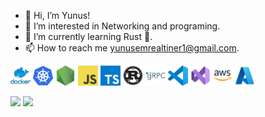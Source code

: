 - 👋 Hi, I’m Yunus!
- 👀 I’m interested in Networking and programing.
- 🌱 I’m currently learning Rust 🦀.
- 📫 How to reach me yunusemrealtiner1@gmail.com.

<img
    alt="Docker"
    src="https://github.com/github/explore/blob/897507d048d4a821d39dc1df90ce000312d41f9b/topics/docker/docker.png"
    height="32px"
    width="32px"
/>
<img
    alt="Kubernetes"
    src="https://github.com/github/explore/blob/897507d048d4a821d39dc1df90ce000312d41f9b/topics/kubernetes/kubernetes.png"
    height="32px"
    width="32px"
/>
<img
    alt="Node.js"
    src="https://github.com/github/explore/blob/897507d048d4a821d39dc1df90ce000312d41f9b/topics/nodejs/nodejs.png"
    height="32px"
    width="32px"
/>
<img
    alt="JavaScript"
    src="https://github.com/github/explore/blob/897507d048d4a821d39dc1df90ce000312d41f9b/topics/javascript/javascript.png"
    height="32px"
    width="32px"
/>
<img
    alt="TypeScript"
    src="https://github.com/github/explore/blob/897507d048d4a821d39dc1df90ce000312d41f9b/topics/typescript/typescript.png"
    height="32px"
    width="32px"
/>
<img 
    alt="Rust"
    src="https://github.com/github/explore/blob/897507d048d4a821d39dc1df90ce000312d41f9b/topics/rust/rust.png"
    height="32px"
    width="32px" 
/>
<img
    alt="gRPC"
    src="https://github.com/github/explore/blob/897507d048d4a821d39dc1df90ce000312d41f9b/topics/grpc/grpc.png"
    height="32px"
    width="32px"
/>
<img
    alt="Visual Studio Code"
    src="https://github.com/github/explore/blob/897507d048d4a821d39dc1df90ce000312d41f9b/topics/visual-studio-code/visual-studio-code.png"
    height="32x"
    width="32px"
/>
<img
    alt="Visual Studio"
    src="https://github.com/github/explore/blob/897507d048d4a821d39dc1df90ce000312d41f9b/topics/visual-studio/visual-studio.png"
    height="32px"
    width="32px"
/>
<img
    alt="Amazon Web Services"
    src="https://github.com/github/explore/blob/897507d048d4a821d39dc1df90ce000312d41f9b/topics/aws/aws.png"
    height="32px"
    width="32px"
/>
<img
    alt="Microsoft Azure"
    src="https://github.com/github/explore/blob/897507d048d4a821d39dc1df90ce000312d41f9b/topics/azure/azure.png"
    height="32px"
    width="32px"
/>

<img src="https://github-readme-stats.vercel.app/api?username=yunusemrealtiner1&number_format=long&show_icons=true&theme=transparent" />
<img src="https://github-readme-stats.vercel.app/api/top-langs/?username=yunusemrealtiner1" />
